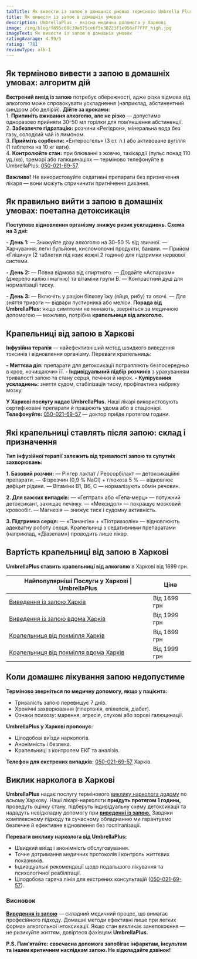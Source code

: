 ```yaml
---
tabTitle: Як вивести із запою в домашніх умовах терміново Umbrella Plus |
title: Як вивести із запою в домашніх умовах
description: UmbrellaPlus - якісна медична допомога у Харкові
image: /img/blog/f895c68c39a075ce6f5e30223f1e956aFFFFF_high.jpg
imageText: Як вивести із запою в домашніх умовах
ratingAvarage: 4.99/5
rating: '781'
reviewType: alk-1
---
```


## Як терміново вивести з запою в домашніх умовах: алгоритм дій

**Екстрений вивід із запою** потребує обережності, адже різка відмова від алкоголю може спровокувати ускладнення (наприклад, абстинентний синдром або делірій). **Дійте за кроками:**\
1\. **Припиніть вживання алкоголю, але не різко** — допустимо одноразово прийняти 30–50 мл горілки для пом’якшення абстиненції.\
2\. **Забезпечте гідратацію:** розчини «Регідрон», мінеральна вода без газу, солодкий чай із лимоном.\
3\. **Прийміть сорбенти:** «Ентеросгель» (3 ст. л.) або активоване вугілля (1 таблетка на 10 кг ваги).\
4\. **Контролюйте стан:** при блюванні з жовчю, тахікардії (пульс понад 110 уд./хв), треморі або галюцинаціях — терміново телефонуйте в UmbrellaPlus: [050-021-69-57](tel:0500216957).

**Важливо!** Не використовуйте седативні препарати без призначення лікаря — вони можуть спричинити пригнічення дихання.

## Як правильно вийти з запою в домашніх умовах: поетапна детоксикація

**Поступове відновлення організму знижує ризик ускладнень. Схема на 3 дні:**

**- День 1:**
— Знижуйте дозу алкоголю на 30–50 % від звичної.
— Харчування: легкі бульйони, кисломолочні продукти, банани.
— Прийом «Гліцину» (2 таблетки під язик кожні 2 години) для підтримки нервової системи.

**- День 2:**
— Повна відмова від спиртного.
— Додайте «Аспаркам» (джерело калію і магнію) та вітаміни групи B.
— Контрастний душ для нормалізації тискy.

**- День 3:**
— Включіть у раціон білкову їжу (яйця, рибу) та овочі.
— Для зняття тривоги — відвари пустирника або меліси.
**Порада від UmbrellaPlus:** якщо симптоми не минають, зверніться за медичною допомогою — можливо, потрібна **крапельниця від алкоголю.**

## Крапельниці від запою в Харкові

**Інфузійна терапія** — найефективніший метод швидкого виведення токсинів і відновлення організму. Переваги крапельниць:

**- Миттєва дія:** препарати для детоксикації потрапляють безпосередньо в кров, «очищаючи» її.
**- Індивідуальний підбір розчинів** з урахуванням тривалості запою та стану серця, печінки й нирок.
**- Купірування ускладнень:** зняття судом, стабілізація тиску, профілактика набряку мозку.

**У Харкові послугу надає UmbrellaPlus.** Наші лікарі використовують сертифіковані препарати й працюють удома або в стаціонарі.
**Телефонуйте:** [050-021-69-57](tel:0500216957) — доктор приїде протягом години.

## Які крапельниці ставлять після запою: склад і призначення

**Тип інфузійної терапії залежить від тривалості запою та супутніх захворювань:**

**1. Базовий розчин:**
— Рінгер лактат / Реосорбілакт — детоксикаційні препарати.
— Фізрозчин (0,9 % NaCl) + глюкоза 5 % — відновлює дефіцит рідини.
— Вітаміни B1, B6, C — нормалізують обмін речовин.

**2. Для важких випадків:**
— «Гептрал» або «Гепа‑мерц» — потужний детоксикант, захищає печінку.
— «Мексидол» — покращує мозковий кровообіг.
— Магнезія — знижує тиск і судомну активність.

**3. Підтримка серця:**
— «Панангін» + «Тіотриазолін» — відновлюють адекватну роботу серця.
Крапельниці з седативними препаратами (наприклад, «Діазепам») проводить лише лікар.

## Вартість крапельниці від запою в Харкові

**UmbrellaPlus ставить крапельниці від алкоголю** в Харкові від 1699 грн.

| Найпопулярніші Послуги у Харкові \| UmbrellaPlus                                                                           | Ціна         |
| -------------------------------------------------------------------------------------------------------------------------- | ------------ |
| [Виведення із запою Харків](https://umbrella-plus.com.ua/uk/kharkiv/vivod-iz-zapoia-kharkiv-ua/)                           | Від 1699 грн |
| [Виведення із запою вдома Харків](https://umbrella-plus.com.ua/uk/kharkiv/vivod-iz-zapoia-na-domy-kharkiv-ua/)             | Від 1999 грн |
| [Крапельниця від похмілля Харків](https://umbrella-plus.com.ua/uk/kharkiv/kapelnica_ot_alkogola_kharkiv-ua/)               | Від 1699 грн |
| [Крапельниця від похмілля вдома Харків](https://umbrella-plus.com.ua/uk/kharkiv/kapelnica_ot_alkogola_na_domy_kharkiv_ua/) | Від 1999 грн |

## Коли домашнє лікування запою недопустиме

**Терміново зверніться по медичну допомогу, якщо у пацієнта:**

* Тривалість запою перевищує 7 днів.
* Хронічні захворювання (гіпертонія, епілепсія, діабет).
* Ознаки психозу: марення, агресія, слухові або зорові галюцинації.

**UmbrellaPlus у Харкові пропонує:**

* Цілодобові виїзди наркологів.
* Анонімність і безпека.
* Крапельниці з контролем ЕКГ та аналізів.

**Телефон для екстрених випадків:** [050-021-69-57](tel:0500216957) Харків.

## Виклик нарколога в Харкові

**UmbrellaPlus** надає послугу термінового [виклику нарколога додому](https://umbrella-plus.com.ua/uk/kharkiv/kapelnica_ot_alkogola_na_domy_kharkiv_ua/) по всьому Харкову. Наші лікарі-наркологи **приїдуть протягом 1 години,** проведуть оцінку стану, підберуть індивідуальну схему детоксикації та нададуть невідкладну допомогу при **[виведенні із запою.](https://umbrella-plus.com.ua/uk/kharkiv/vivod-iz-zapoia-kharkiv-ua/)** Завдяки комплексному підходу та сучасному обладнанню ми гарантуємо безпечне й ефективне відновлення без госпіталізації.

**Переваги виклику нарколога від UmbrellaPlus:**

* Швидкий виїзд і анонімність обслуговування.
* Точне дотримання медичних протоколів і контроль життєвих показників.
* Індивідуальні рекомендації щодо подальшого лікування та психологічної реабілітації.
* Цілодобова гаряча лінія для екстрених консультацій ([050-021-69-57](tel:0500216957)).

### Висновок

**[Виведення із запою](https://umbrella-plus.com.ua/uk/kharkiv/vivod-iz-zapoia-kharkiv-ua/)** — складний медичний процес, що вимагає професійного підходу. Домашні методи ефективні лише при легких формах алкогольної інтоксикації. Якщо стан викликає занепокоєння — не ризикуйте життям, довіртеся фахівцям **UmbrellaPlus.**

**P.S. Пам’ятайте: своєчасна допомога запобігає інфарктам, інсультам та іншим критичним наслідкам запою. Не відкладайте дзвінок!**
